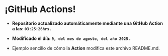 # ¡GitHub Actions!
* **Repositorio actualizado automáticamente mediante una GitHub Action a las: `03:25:26hrs.`**
* **Modificado el día: `9, del mes de agosto, del año 2025.`**

* Ejemplo sencillo de cómo la **Action** modifica este archivo README.md.
